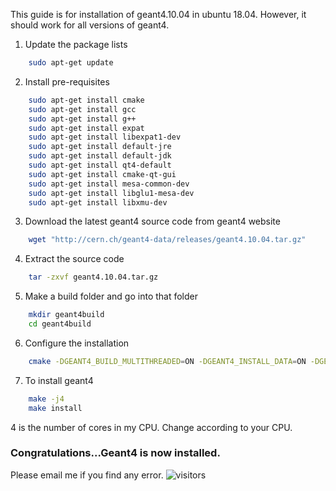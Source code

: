 This guide is for installation of geant4.10.04 in ubuntu 18.04. However, it should work for all versions of geant4.

1. Update the package lists
```bash
    sudo apt-get update
```

2. Install pre-requisites
```bash
    sudo apt-get install cmake
    sudo apt-get install gcc
    sudo apt-get install g++ 
    sudo apt-get install expat
    sudo apt-get install libexpat1-dev
    sudo apt-get install default-jre
    sudo apt-get install default-jdk
    sudo apt-get install qt4-default
    sudo apt-get install cmake-qt-gui
    sudo apt-get install mesa-common-dev
    sudo apt-get install libglu1-mesa-dev
    sudo apt-get install libxmu-dev
```    

3. Download the latest geant4 source code from geant4 website
```bash
    wget "http://cern.ch/geant4-data/releases/geant4.10.04.tar.gz"
```

4. Extract the source code
```bash
    tar -zxvf geant4.10.04.tar.gz
```

5. Make a build folder and go into that folder
```bash
    mkdir geant4build
    cd geant4build
```

6. Configure the installation
```bash
    cmake -DGEANT4_BUILD_MULTITHREADED=ON -DGEANT4_INSTALL_DATA=ON -DGEANT4_USE_OPENGL_X11=ON -DGEANT4_USE_QT=ON ../geant4.10.04
```

7. To install geant4 
```bash
    make -j4
    make install
```
4 is the number of cores in my CPU. Change according to your CPU.    

### Congratulations...Geant4 is now installed.

Please email me if you find any error.
![visitors](https://visitor-badge.glitch.me/badge?page_id=rangavirender.site.geant4)
